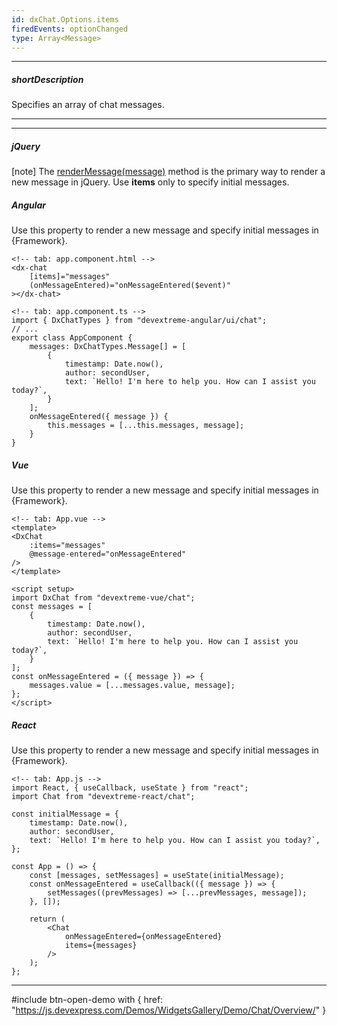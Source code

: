 ```yaml
---
id: dxChat.Options.items
firedEvents: optionChanged
type: Array<Message>
---
```

---
##### shortDescription
Specifies an array of chat messages.

---
---
##### jQuery

[note] The [renderMessage(message)](/api-reference/10%20UI%20Components/dxChat/3%20Methods/renderMessage(message).md '/Documentation/ApiReference/UI_Components/dxChat/Methods/#renderMessagemessage') method is the primary way to render a new message in jQuery. Use **items** only to specify initial messages.

##### Angular

Use this property to render a new message and specify initial messages in {Framework}.

    <!-- tab: app.component.html -->
    <dx-chat 
        [items]="messages"
        (onMessageEntered)="onMessageEntered($event)"
    ></dx-chat>

    <!-- tab: app.component.ts -->
    import { DxChatTypes } from "devextreme-angular/ui/chat";
    // ...
    export class AppComponent {
        messages: DxChatTypes.Message[] = [
            {
                timestamp: Date.now(),
                author: secondUser,
                text: `Hello! I'm here to help you. How can I assist you today?`,
            }
        ];
        onMessageEntered({ message }) {
            this.messages = [...this.messages, message];
        }
    }

##### Vue

Use this property to render a new message and specify initial messages in {Framework}.

    <!-- tab: App.vue -->
    <template>
    <DxChat
        :items="messages"
        @message-entered="onMessageEntered"
    />
    </template>

    <script setup>
    import DxChat from "devextreme-vue/chat";
    const messages = [
        {
            timestamp: Date.now(),
            author: secondUser,
            text: `Hello! I'm here to help you. How can I assist you today?`,
        }
    ];
    const onMessageEntered = ({ message }) => {
        messages.value = [...messages.value, message];
    };
    </script>

##### React

Use this property to render a new message and specify initial messages in {Framework}.

    <!-- tab: App.js -->
    import React, { useCallback, useState } from "react";
    import Chat from "devextreme-react/chat";

    const initialMessage = {
        timestamp: Date.now(),
        author: secondUser,
        text: `Hello! I'm here to help you. How can I assist you today?`,
    };

    const App = () => {
        const [messages, setMessages] = useState(initialMessage);
        const onMessageEntered = useCallback(({ message }) => {
            setMessages((prevMessages) => [...prevMessages, message]);
        }, []);

        return (
            <Chat
                onMessageEntered={onMessageEntered}
                items={messages}
            />
        );
    };

---

#include btn-open-demo with {
    href: "https://js.devexpress.com/Demos/WidgetsGallery/Demo/Chat/Overview/"
}